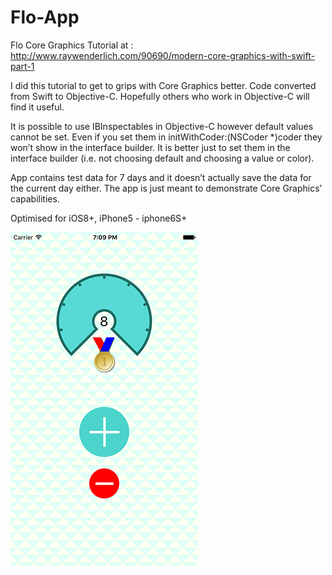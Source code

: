 # Flo-App

Flo Core Graphics Tutorial at : http://www.raywenderlich.com/90690/modern-core-graphics-with-swift-part-1

I did this tutorial to get to grips with Core Graphics better. Code converted from Swift to Objective-C. Hopefully others who work in Objective-C will find it useful.

It is possible to use IBInspectables in Objective-C however default values cannot be set. Even if you set them in initWithCoder:(NSCoder *)coder they won’t show in the interface builder. It is better just to set them in the interface builder (i.e. not choosing default and choosing a value or color).

App contains test data for 7 days and it doesn’t actually save the data for the current day either. The app is just meant to demonstrate Core Graphics’ capabilities.

Optimised for iOS8+, iPhone5 - iphone6S+

![alt text](Screenshots/screen1.png "Counter View")

